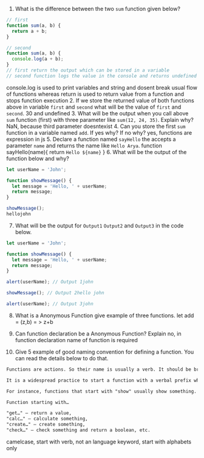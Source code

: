 1. What is the difference between the two `sum` function given below?

```js
// first
function sum(a, b) {
  return a + b;
}

// second
function sum(a, b) {
  console.log(a + b);
}
// first return the output which can be stored in a variable
// second function logs the value in the console and returns undefined
```
console.log is used to print variables and string and dosent break usual flow of functions whereas return is used to return value from a function and stops function execution
2. If we store the returned value of both functions above in variable `first` and `second` what will be the value of `first` and `second`.
30 and undefined
3. What will be the output when you call above `sum` function (first) with three parameter like `sum(12, 24, 35)`. Explain why?
  NaN, because third parameter doesntexist
4. Can you store the first `sum` function in a variable named `add`. If yes why? If no why?
yes, functions are expression in js
5. Declare a function named `sayHello` the accepts a parameter `name` and returns the name like `Hello Arya`.
function sayHello(name){
  return `Hello ${name}`
}
6. What will be the output of the function below and why?

```js
let userName = 'John';

function showMessage() {
  let message = 'Hello, ' + userName;
  return message;
}

showMessage();
hellojohn
```

7. What will be the output for `Output1` `Output2` and `Output3` in the code below.

```js
let userName = 'John';

function showMessage() {
  let message = 'Hello, ' + userName;
  return message;
}

alert(userName); // Output 1john

showMessage(); // Output 2hello john

alert(userName); // Output 3john
```

8. What is a Anonymous Function give example of three functions.
let add  = (z,b) = > z+b

9. Can function declaration be a Anonymous Function? Explain
no, in function declaration name of function is required

10. Give 5 example of good naming convention for defining a function. You can read the details below to do that.

```md
Functions are actions. So their name is usually a verb. It should be brief, as accurate as possible and describe what the function does, so that someone reading the code gets an indication of what the function does.

It is a widespread practice to start a function with a verbal prefix which vaguely describes the action. There must be an agreement within the team on the meaning of the prefixes.

For instance, functions that start with "show" usually show something.

Function starting with…

"get…" – return a value,
"calc…" – calculate something,
"create…" – create something,
"check…" – check something and return a boolean, etc.
```
camelcase, start with verb, not an language keyword, start with alphabets only

<!-- done -->
